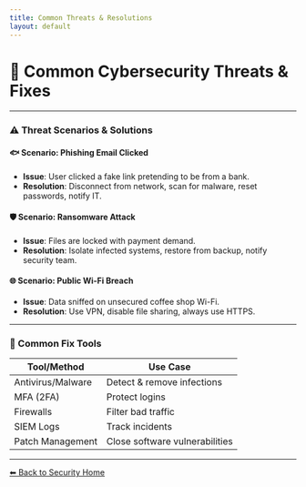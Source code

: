 ```yaml
---
title: Common Threats & Resolutions
layout: default
---
```


# 🚨 Common Cybersecurity Threats & Fixes

---

### ⚠️ Threat Scenarios & Solutions

#### 🐟 Scenario: Phishing Email Clicked
- **Issue**: User clicked a fake link pretending to be from a bank.
- **Resolution**: Disconnect from network, scan for malware, reset passwords, notify IT.

#### 🛡️ Scenario: Ransomware Attack
- **Issue**: Files are locked with payment demand.
- **Resolution**: Isolate infected systems, restore from backup, notify security team.

#### 🌐 Scenario: Public Wi-Fi Breach
- **Issue**: Data sniffed on unsecured coffee shop Wi-Fi.
- **Resolution**: Use VPN, disable file sharing, always use HTTPS.

---

### 🧰 Common Fix Tools

| Tool/Method        | Use Case                  |
|--------------------|---------------------------|
| Antivirus/Malware  | Detect & remove infections |
| MFA (2FA)          | Protect logins             |
| Firewalls          | Filter bad traffic         |
| SIEM Logs          | Track incidents            |
| Patch Management   | Close software vulnerabilities |

---

[⬅ Back to Security Home](index.md)
